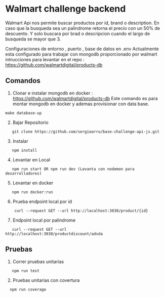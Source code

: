 # Walmart challenge backend

Walmart Api nos permite buscar productos por id, brand o description. En caso que la busqueda sea un palindrome retorna el precio con un 50% de descuento. Y solo buscara por brad o descripcion cuando el largo de busqueda se mayor que 3.

Configuraciones de entorno , puerto , base de datos en .env
Actualmente esta configurado para trabajar con mongodb proporcionado por walmart intrucciones para levantar en el repo :
https://github.com/walmartdigital/products-db 


## Comandos

1. Clonar e instalar mongodb en docker : https://github.com/walmartdigital/products-db
   Este comando es para montar mongodb en docker y ademas provisionar con data base.
```
make database-up
```  

2. Bajar Repositorio
```
   git clone https://github.com/sergioarro/base-challenge-api-js.git  
```

3. Instalar 
```
   npm install  
```

4. Levantar en Local
```
   npm run start OR npm run dev (Levanta con nodemon para desarrolladores)
```

5. Levantar en docker 
```
   npm run docker:run  
```

6. Prueba endpoint local por id
```
    curl --request GET --url http://localhost:3030/product/{id}
```
7. Endpoint local por palindrome
```
   curl --request GET --url http://localhost:3030/productdiscount/adsda  
```

## Pruebas 

1. Correr pruebas unitarias
```
   npm run test  
```

2. Pruebas unitarias con covertura
```
  npm run coverage   
```
